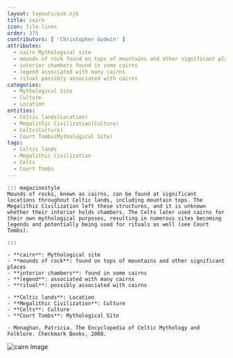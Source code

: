 ```yaml
---
layout: layouts/pce.njk
title: cairn
icon: file-lines
order: 375
contributors: [ 'Christopher Godwin' ]
attributes:
  - cairn Mythological site
  - mounds of rock found on tops of mountains and other significant places
  - interior chambers found in some cairns
  - legend associated with many cairns
  - ritual possibly associated with cairns
categories:
  - Mythological Site
  - Culture
  - Location
entities:
  - Celtic lands(Location)
  - Megalithic Civilization(Culture)
  - Celts(Culture)
  - Court Tombs(Mythological Site)
tags:
  - Celtic lands
  - Megalithic Civilization
  - Celts
  - Court Tombs
---
```

``` tab [group1:Info]
::: magazinestyle
Mounds of rocks, known as cairns, can be found at significant locations throughout Celtic lands, including mountain tops. The Megalithic Civilization left these structures, and it is unknown whether their interior holds chambers. The Celts later used cairns for their own mythological purposes, resulting in numerous sites becoming legends and potentially being used for rituals as well (see Court Tombs).

:::
```
``` tab [group1:Attributes]
- **cairn**: Mythological site
- **mounds of rock**: found on tops of mountains and other significant places
- **interior chambers**: found in some cairns
- **legend**: associated with many cairns
- **ritual**: possibly associated with cairns
```
``` tab [group1:Entities]
- **Celtic lands**: Location
- **Megalithic Civilization**: Culture
- **Celts**: Culture
- **Court Tombs**: Mythological Site
```
``` tab [group1:Sources]
- Monaghan, Patricia. The Encyclopedia of Celtic Mythology and Folklore. Checkmark Books, 2008.
```
![cairn Image](['https://upload.wikimedia.org/wikipedia/commons/4/4a/Cairn_at_Garvera%2C_Surselva%2C_Graubuenden%2C_Switzerland.jpg'])
